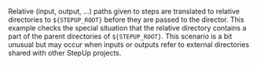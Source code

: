 Relative (input, output, ...) paths given to steps are translated to relative directories to `${STEPUP_ROOT}` before they are passed to the director.
This example checks the special situation that the relative directory contains a part of the parent directories of `${STEPUP_ROOT}`.
This scenario is a bit unusual but may occur when inputs or outputs refer to external directories shared with other StepUp projects.
